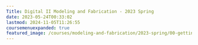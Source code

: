 ```yaml
---
Title: Digital II Modeling and Fabrication - 2023 Spring
date: 2023-05-24T00:33:02
lastmod: 2024-11-05T11:26:55
coursemenuexpanded: true
featured_image: /courses/modeling-and-fabrication/2023-spring/00-getting-started/2023-modeling-and-fabrication-course-image.jpg
---
```

